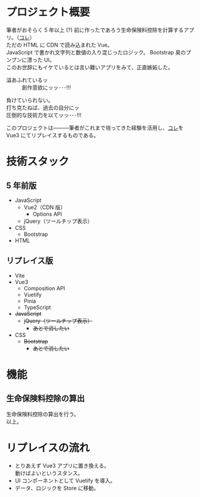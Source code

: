 # プロジェクト概要

筆者がおそらく 5 年以上 (?) 前に作ったであろう生命保険料控除を計算するアプリ。（[コレ](https://github.com/naoki-funawatari/nenmatsu/blob/main/index.html)）  
ただの HTML に CDN で読み込まれた Vue。  
JavaScript で書かれ文字列と数値の入り混じったロジック。
Bootstrap 臭のプンプンに漂った UI。  
このお世辞にもイケているとは言い難いアプリをみて、正直嫉妬した。

溢あふれているッ  
　　　創作意欲にッッ･･･!!!

負けていられない。  
打ち克たねば、過去の自分にッ  
圧倒的な技術力を以てッッ･･･!!!

このプロジェクトは―――筆者がこれまで培ってきた経験を活用し、[コレ](https://github.com/naoki-funawatari/nenmatsu/blob/main/index.html)を Vue3 にてリプレイスするものである。

# 技術スタック

## 5 年前版

- JavaScript
  - Vue2（CDN 版）
    - Options API
  - jQuery（ツールチップ表示）
- CSS
  - Bootstrap
- HTML

## リプレイス版

- Vite
- Vue3
  - Composition API
  - Vuetify
  - Pinia
  - TypeScript
- ~~JavaScript~~
  - ~~jQuery（ツールチップ表示）~~
    - ~~あとで消したい~~
- CSS
  - ~~Bootstrap~~
    - ~~あとで消したい~~

# 機能

## 生命保険料控除の算出

生命保険料控除の算出を行う。  
以上。

# リプレイスの流れ

- とりあえず Vue3 アプリに置き換える。  
  動けばよいというスタンス。
- UI コンポーネントとして Vuetify を導入。
- データ、ロジックを Store に移動。
